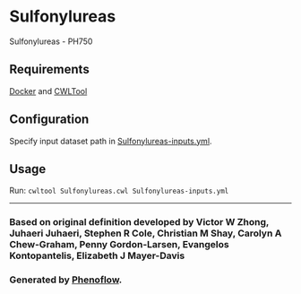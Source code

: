 # Sulfonylureas

Sulfonylureas - PH750

## Requirements

[Docker](https://docs.docker.com/install/) and [CWLTool](https://github.com/common-workflow-language/cwltool#install)

## Configuration

Specify input dataset path in [Sulfonylureas-inputs.yml](Sulfonylureas-inputs.yml).

## Usage

Run: `cwltool Sulfonylureas.cwl Sulfonylureas-inputs.yml`

***

### Based on original definition developed by Victor W Zhong, Juhaeri Juhaeri, Stephen R Cole, Christian M Shay, Carolyn A Chew-Graham, Penny Gordon-Larsen, Evangelos Kontopantelis, Elizabeth J Mayer-Davis
### Generated by [Phenoflow](https://kclhi.org/phenoflow).
